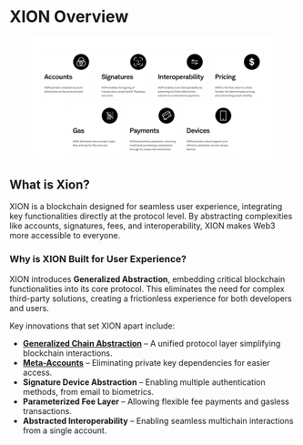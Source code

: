# XION Overview

<figure><img src="../../.gitbook/assets/XION Infrastructure Graphic Chain Abstraction 2.png" alt=""><figcaption></figcaption></figure>

## What is Xion?

XION is a blockchain designed for seamless user experience, integrating key functionalities directly at the protocol level. By abstracting complexities like accounts, signatures, fees, and interoperability, XION makes Web3 more accessible to everyone.

### Why is XION Built for User Experience?

XION introduces **Generalized Abstraction**, embedding critical blockchain functionalities into its core protocol. This eliminates the need for complex third-party solutions, creating a frictionless experience for both developers and users.

Key innovations that set XION apart include:

* [**Generalized Chain Abstraction**](generalized-chain-abstraction.md) – A unified protocol layer simplifying blockchain interactions.
* [**Meta-Accounts**](xions-meta-accounts.md) – Eliminating private key dependencies for easier access.
* **Signature Device Abstraction** – Enabling multiple authentication methods, from email to biometrics.
* **Parameterized Fee Layer** – Allowing flexible fee payments and gasless transactions.
* **Abstracted Interoperability** – Enabling seamless multichain interactions from a single account.

